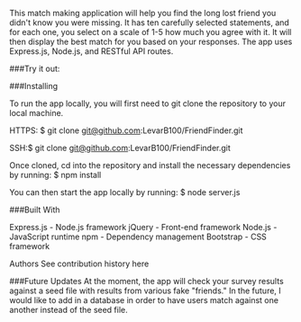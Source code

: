 This match making application will help you find the long lost friend you didn't know you were missing. It has ten carefully selected statements, and for each one, you select on a scale of 1-5 how much you agree with it. It will then display the best match for you based on your responses. The app uses Express.js, Node.js, and RESTful API routes.

###Try it out:

###Installing

To run the app locally, you will first need to git clone the repository to your local machine.

HTTPS: $ git clone git@github.com:LevarB100/FriendFinder.git


SSH:$ git clone git@github.com:LevarB100/FriendFinder.git


Once cloned, cd into the repository and install the necessary dependencies by running:
$ npm install


You can then start the app locally by running:
$ node server.js


###Built With

Express.js - Node.js framework
jQuery - Front-end framework
Node.js - JavaScript runtime
npm - Dependency management
Bootstrap - CSS framework


Authors
See contribution history here

###Future Updates
At the moment, the app will check your survey results against a seed file with results from various fake "friends." In the future, I would like to add in a database in order to have users match against one another instead of the seed file.
